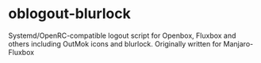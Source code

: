 # oblogout-blurlock
Systemd/OpenRC-compatible logout script for Openbox, Fluxbox and others including OutMok icons and blurlock. Originally written for Manjaro-Fluxbox
